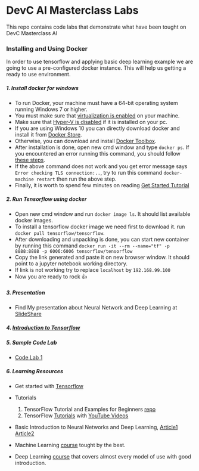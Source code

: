 # DevC AI Masterclass Labs
This repo contains code labs that demonstrate what have been tought on DevC Masterclass AI

### Installing and Using Docker

In order to use tensorflow and applying basic deep learning example we are going to use a pre-configured docker instance. This will help us getting a ready to use environment.

##### 1. Install docker for windows
 
 * To run Docker, your machine must have a 64-bit operating system running Windows 7 or higher.
 * You must make sure that [virtualization is enabled](https://docs.docker.com/toolbox/toolbox_install_windows/#step-1-check-your-version) on your machine. 
 * Make sure that [Hyper-V is disabled](https://superuser.com/questions/540055/convenient-way-to-enable-disable-hyper-v-in-windows-8) if it is installed on your pc.
 * If you are using Windows 10 you can directly download docker and install it from [Docker Store](https://store.docker.com/editions/community/docker-ce-desktop-windows).
 * Otherwise, you can download and install [Docker Toolbox](https://docs.docker.com/toolbox/toolbox_install_windows/).
 * After installation is done, open new cmd window and type `docker ps`. If you encountered an error running this command, you should follow [these steps](https://forums.docker.com/t/windows-an-error-occurred-trying-to-connect/4384).
 * If the above command does not work and you get error message says `Error checking TLS connection:..`, try to run this command `docker-machine restart` then run the above step.
 * Finally, it is worth to spend few minutes on reading [Get Started Tutorial](https://docs.docker.com/get-started/)

##### 2. Run Tensorflow using docker

 * Open new cmd window and run `docker image ls`. It should list available docker images.
 * To install a tensorflow docker image we need first to download it. run `docker pull tensorflow/tensorflow`.
 * After downloading and unpacking is done, you can start new container by running this command `docker run -it --rm --name="tf" -p 8888:8888 -p 6006:6006 tensorflow/tensorflow`
 *  Copy the link generated and paste it on new browser window. It should point to a jupyter notebook working directory.
 *  If link is not working try to replace `localhost` by `192.168.99.100`
 * Now you are ready to rock :+1:

##### 3. Presentation
 * Find My presentation about Neural Network and Deep Learning at [SlideShare](https://www.slideshare.net/secret/1edlP8zEzjPcwv)
 
##### 4. [Introduction to Tensorflow](https://github.com/eelzinaty/GazaDevFest17/blob/master/Tensorflow%20Introduction.ipynb)
 
##### 5. Sample Code Lab
 * [Code Lab 1](https://github.com/eelzinaty/DevCAIMasterClassLabs/tree/master/Lab1)
 
 ##### 6. Learning Resources
- Get started with [Tensorflow](https://www.tensorflow.org/)
- Tutorials
	1. TensorFlow Tutorial and Examples for Beginners [repo](https://github.com/aymericdamien/TensorFlow-Examples)
	2. TensorFlow [Tutorials](https://github.com/Hvass-Labs/TensorFlow-Tutorials) with [YouTube Videos](https://www.youtube.com/playlist?list=PL9Hr9sNUjfsmEu1ZniY0XpHSzl5uihcXZ)

- Basic Introduction to Neural Networks and Deep Learning, [Article1](https://www.codeproject.com/Articles/1200392/Neural-Network) [Article2](https://medium.freecodecamp.org/want-to-know-how-deep-learning-works-heres-a-quick-guide-for-everyone-1aedeca88076)
- Machine Learning [course](https://www.coursera.org/learn/machine-learning) tought by the best. 
- Deep Learning [course](https://www.coursera.org/specializations/deep-learning) that covers almost every model of use with good introduction.

